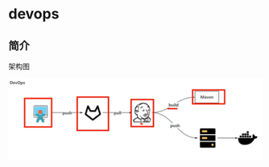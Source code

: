 # devops

## 简介

架构图

<img src="../images/截屏2024-10-16 00.13.12.png" alt="截屏2024-10-16 00.13.12" style="zoom: 67%;" />